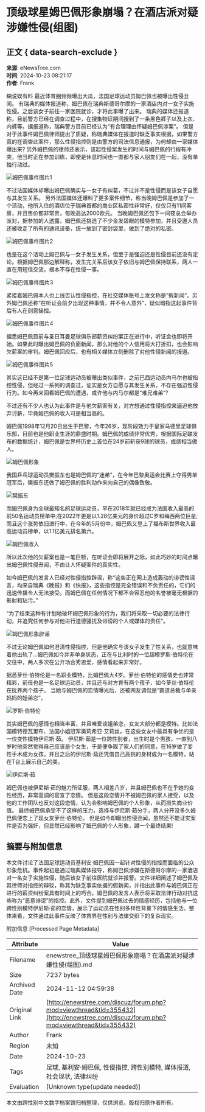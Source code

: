 # 顶级球星姆巴佩形象崩塌？在酒店派对疑涉嫌性侵(组图)

## 正文 { data-search-exclude }


**来源**: eNewsTree.com  
**时间**: 2024-10-23 08:21:17  
**作者**: Frank  

糊说娱有料 最近体育圈频频曝出大瓜，法国足球运动员姆巴佩也被曝出性侵丑闻。 有瑞典的媒体报道称，姆巴佩在瑞典斯德哥尔摩的一家酒店内对一女子实施性侵。之后该女子前往一家医院就诊，才将此事曝了出来。 瑞典的媒体还报道称，目前警方已经在调查过程中，在搜集物证期间搜到了一条黑色裤子以及上衣、内裤等。据报道称，瑞典警方目前已经认为“有合理理由怀疑姆巴佩涉案”。 但是对于此事件姆巴佩律师提出了质疑，称瑞典媒体在报道时缺乏事实根据，如果警方真的在调查此案件，那么性侵指控则是由警方的司法信息通报，为何却由一家媒体爆出来? 另外姆巴佩的律师还表示，该起性侵案发生的时间与姆巴佩的行程有冲突，他当时正在参加训练，即使是休息时间也一直都与家人朋友们在一起，没有单独行动过。 

![姆巴佩事件图片1](https://p0.51img.ca/i/67183ee48b17f.jpg)

不过法国媒体却曝出姆巴佩确实与一女子有纠葛，不过并不是性侵而是该女子自愿与其发生关系。 另外法国媒体还爆料了更多案件细节，称当晚姆巴佩是参加了一个活动，他所入住的酒店位于瑞典首都的商业区私密性非常好，仅仅只有11间客房，并且售价都非常贵，每晚高达2000欧元。 当晚姆巴佩还包下一间夜总会举办派对，据参加的人透露，姆巴佩还挑选了不少金发碧眼的模特参加，并且受邀人员还被收走了所有的通讯设备，统一放到了密封袋里，做到了绝对的私密。

![姆巴佩事件图片2](https://p0.51img.ca/i/67183ee5006ae.jpg)

也是在这个活动上姆巴佩与一女子发生关系，但至于是强迫还是性侵目前还没有定论。根据姆巴佩那边解释称，发生完关系后该女子依旧与姆巴佩保持联系，两人一直在用短信交流，根本不存在性侵一事。

![姆巴佩事件图片3](https://p0.51img.ca/i/67183ee5aed0e.jpg)

紧接着姆巴佩本人也上线否认性侵指控，在社交媒体账号上发文称是“假新闻”。另外姆巴佩还称“在听证会前夕出现这种事情，并不令人意外”，疑似暗指这起事件背后有人在刻意操控。

![姆巴佩事件图片4](https://p0.51img.ca/i/67183ee667e52.jpg)

据悉姆巴佩目前与圣日耳曼足球俱乐部薪资纠纷案正在进行中，听证会也即将开始。如果此时曝出姆巴佩的负面新闻，那么对他的个人信用将大打折扣，也会影响欠薪案的审判。姆巴佩回应后，也有相关媒体立刻删除了对他性侵新闻的报道。

![姆巴佩事件图片5](https://p0.51img.ca/i/67183ee7225d7.jpg)

其实这已经不是第一位足球运动员被曝出类似事件，之前巴西运动员内马尔也被指控性侵，但经过一系列的调查过，证实是女方自愿与其发生关系，不存在强迫性侵行为。如今再来回看姆巴佩的遭遇，或许他与内马尔都是“难兄难弟”?

不过还有不少人也认为此事件是与他欠薪案有关，对方想通过性侵指控来逼迫他放弃讨薪，毕竟姆巴佩的收入可是相当高的。

姆巴佩1998年12月20日出生于巴黎，今年26岁，现阶段效力于皇家马德里足球俱乐部，目前也是他职业生涯的鼎盛时期。姆巴佩的成绩非常优秀，根据国际足联发布的数据统计，姆巴佩是世界杯历史上首位在24岁前斩获9球的球员，成绩相当傲人。

![姆巴佩形象](https://p0.51img.ca/i/67183ee7c70bf.jpg)

我国乒乓球运动员樊振东也是姆巴佩的“迷弟”，在今年巴黎奥运会比赛上夺得男单冠军后，樊振东还做了姆巴佩的胜利动作来向自己的偶像致敬。

![樊振东](https://p0.51img.ca/i/67183ee7f3b53.jpg)

而姆巴佩身为全球最知名的足球运动员，早在2018年就已经成为法国收入最高的前50名运动员榜单中;在2022年更是以1.28亿美元的身价超过C罗和梅西两位巨星;而且这个涨势依旧进行中，在今年的5月份中，姆巴佩又登上了福布斯世界收入最高运动员榜单，以1.1亿美元排名第六。

![姆巴佩收入](https://p0.51img.ca/i/67183ee842076.jpg)

所以此次他的欠薪案也是一笔巨额，在听证会即将展开之际，如此巧妙的时间点曝出姆巴佩性侵丑闻，不由让人怀疑案件的真实性。

如今姆巴佩的发言人已经对性侵指控辟谣，称“这些正在网上造成轰动的诽谤性谣言，均来自瑞典《晚报》和《快报》，这些指控是完全错误和不负责任的，它们的迅速传播令人无法接受。而姆巴佩在任何情况下都不会容忍他的名誉被毫无根据的影射和玷污。”

“为了结束这种有计划地破坏姆巴佩形象的行为，我们将采取一切必要的法律行动，并追究任何参与对他进行道德骚扰及诽谤的个人或媒体的责任”。

![姆巴佩形象辟谣](https://p0.51img.ca/i/67183ee8f23a7.jpg)

不过无论姆巴佩如何澄清性侵指控，但是他确实与该女子发生了性关系，也就意味着他出轨了...姆巴佩如今并非单身状态，正在与比利时的一位超模罗斯·伯特伦在交往中，两人多次在公开场合秀恩爱，感情看起来非常好。

据悉萝丝·伯特伦是一名职业模特，比姆巴佩大4岁。萝丝·伯特伦的感情史也非常精彩，前任也是一名足球运动员，并且还与对方育有两个孩子，如今萝丝·伯特伦在抚养两个孩子。 当她与姆巴佩的恋情曝光后，还被网友调侃是“霸道总裁与单亲妈妈的姐弟恋”。

![罗斯·伯特伦](https://p0.51img.ca/i/67183ee92e662.jpg)

其实姆巴佩的感情也相当丰富，并且唯爱谈姐弟恋，女友大部分都是模特。比如法国模特德瓦里布、法国小姐冠军奥莉希亚·艾莉丝，在这些女友中最具有争优的是一位变性模特伊尼斯·茹。 伊尼斯·茹是一位跨性别者，出生时是个男孩，一直到八岁时他突然觉得自己应该是个女生，于是便争取了家人们的同意，在16岁做了变性手术成为女孩。并且之后的伊尼斯·茹还凭借自己高挑的身材成为一名模特，站在T台上展示自己的美。

![伊尼斯·茹](https://p0.51img.ca/i/67183ee96080f.jpg)

姆巴佩也被伊尼斯·茹的魅力所征服，两人相差八岁，并且姆巴佩也不在乎她的变性经历，非常高调的官宣了恋情。 但是这段恋情并不被姆巴佩的家人接受，以及他的工作团队也反对这段恋情，认为会影响姆巴佩的个人形象，从而损失商业价值。 最终姆巴佩承受不了这样的压力，选择与伊尼斯·茹分手，两人分开没多久姆巴佩便恋上了现女友萝丝·伯特伦。 但是如今却曝出性侵丑闻，虽然还不能证实案件是否为强奸，但显然已经影响了姆巴佩的个人形象，蹲一个最终结果!

## 摘要与附加信息

<!-- tcd_abstract -->
本文件讨论了法国足球运动员基利安·姆巴佩因一起针对性侵的指控而面临的公众形象危机。事件起初是通过瑞典媒体报导，称姆巴佩涉嫌在斯德哥尔摩的一家酒店对一名女子实施性侵，随后该女子前往医院就诊并报警。文件详细阐述了姆巴佩及其律师对指控的辩驳，称其为缺乏事实依据的假新闻，并指出此事件与姆巴佩正在进行的薪资纠纷案具有时间上的巧合。姆巴佩的发言人表示将采取法律行动对抗这些称为“恶意诽谤”的指控。此外，文件提到姆巴佩过去的情感经历，包括他与一位跨性别模特伊尼斯·茹的恋情，展示了运动员在性别多样性背景下的情感生活。整体来看，文件通过此事件反映了体育界在性别与法律交织下的复杂现实。
<!-- tcd_abstract_end -->

附加信息 [Processed Page Metadata]

| Attribute       | Value                                  |
|-----------------|----------------------------------------|
| Filename        | enewstree_顶级球星姆巴佩形象崩塌？在酒店派对疑涉嫌性侵(组图).md                             |
| Size            | 7237 bytes                           |
| Archived Date   | 2024-11-12 04:59:38                             |
| Original Link   | [http://enewstree.com/discuz/forum.php?mod=viewthread&tid=355432](http://enewstree.com/discuz/forum.php?mod=viewthread&tid=355432)                       |
| Author          | Frank                               |
| Region          | 未知                               |
| Date            | 2024-10-23                                 |
| Tags            | 足球, 基利安·姆巴佩, 性侵指控, 跨性别模特, 媒体报道, 社会现状, 法律纠纷                                 |
| Evaluation            | [Unknown type(update needed)]                                 |
<!-- tcd_table_end -->

本文由跨性别中文数字档案馆归档整理，仅供浏览。版权归原作者所有。
